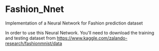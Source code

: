 # Fashion_Nnet
Implementation of a Neural Network for Fashion prediction dataset

In order to use this Neural Network. You'll need to download the training and testing dataset from
https://www.kaggle.com/zalando-research/fashionmnist/data
